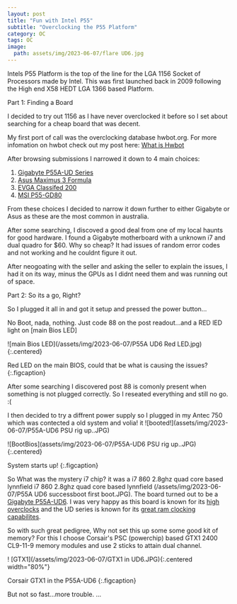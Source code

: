 ```yaml
---
layout: post
title: "Fun with Intel P55"
subtitle: "Overclocking the P55 Platform"
category: OC
tags: OC
image:
  path: assets/img/2023-06-07/flare UD6.jpg
---
```


Intels P55 Platform is the top of the line for the LGA 1156 Socket of Processors made by Intel. This was first launched back in 2009 following the High end X58 HEDT LGA 1366 based Platform.

Part 1: Finding a Board

I decided to try out 1156 as I have never overclocked it before so I set about searching for a cheap board that was decent. 

My first port of call was the overclocking database hwbot.org. For more infomation on hwbot check out my post here: [What is Hwbot]

After browsing submissions I narrowed it down to 4 main choices:

1. [Gigabyte P55A-UD Series]
2. [Asus Maximus 3 Formula]
3. [EVGA Classifed 200]
4. [MSI P55-GD80]


From these choices I decided to narrow it down further to either Gigabyte or Asus as these are the most common in australia. 

After some searching, I discoved a good deal from one of my local haunts for good hardware. I found a Gigabyte motherboard with a unknown i7 and dual quadro for $60. Why so cheap? It had issues of random error codes and not working and he couldnt figure it out.

After neogoating with the seller and asking the seller to explain the issues, I had it on its way, minus the GPUs as I didnt need them and was running out of space.

Part 2: So its a go, Right?

So I plugged it all in and got it setup and pressed the power button...

No Boot, nada, nothing. Just code 88 on the post readout...and a RED lED light on [main Bios LED]

![main Bios LED](/assets/img/2023-06-07/P55A UD6 Red LED.jpg){:.centered}<br>

Red LED on the main BIOS, could that be what is causing the issues? {:.figcaption}

After some searching I discovered post 88 is comonly present when something is not plugged correctly. So I reseated everything and still no go. :( 

I then decided to try a diffrent power supply so I plugged in my Antec 750 which was contected a old system and volia! it ![booted!](assets/img/2023-06-07/P55A-UD6 PSU rig up..JPG)

![BootBios](assets/img/2023-06-07/P55A-UD6 PSU rig up..JPG) {:.centered} 

System starts up!
{:.figcaption}

So What was the mystery i7 chip? it was a i7 860 2.8ghz quad core based lynnfield i7 860 2.8ghz quad core based lynnfield (/assets/img/2023-06-07/P55A UD6 successboot first boot.JPG). The board turned out to be a [Gigabyte P55A-UD6]. I was very happy as this board is known for its [high overclocks] and the UD series is known for its [great ram clocking capabilites].

So with such great pedigree, Why not set this up some some good kit of memory? For this I choose Corsair's PSC (powerchip) based GTX1 2400 CL9-11-9 memory modules and use 2 sticks to attain dual channel.

! [GTX1](/assets/img/2023-06-07/GTX1 in UD6.JPG){:.centered width="80%"}

Corsair GTX1 in the P55A-UD6
{:.figcaption}

But not so fast...more trouble.
...

[Gigabyte P55A-UD Series]: https://www.gigabyte.com/au/Motherboard/GA-P55A-UD6-rev-10#ov
[Asus Maximus 3 Formula]: https://www.asus.com/us/supportonly/maximus%20iii%20formula/helpdesk_knowledge/
[EVGA Classifed 200]: https://au.evga.com/products/product.aspx?pn=160-LF-E659-KR
[MSI P55-GD80]: https://www.msi.com/Motherboard/P55GD80/Specification
[What is Hwbot]: https://jimba86.github.io/oc/What-is-Hwbot.html
[Gigabyte P55A-UD6]: https://www.gigabyte.com/au/Motherboard/GA-P55A-UD6-rev-10#ov
[high overclocks]: http://www.xtremesystems.org/forums/showthread.php?234022-i7-870-Done-Sub-7-PI32m-amp-Suicide-Shot
[great ram clocking capabilites]: http://www.xtremesystems.org/forums/showthread.php?258612-Update-1-Corsair-GTX6-new-world-records-3078-MHz-CL8-3060-CL7
